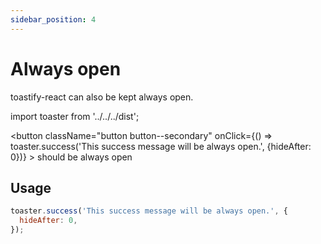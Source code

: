 ```yaml
---
sidebar_position: 4
---
```


# Always open

toastify-react can also be kept always open.

import toaster from '../../../dist';

<button
className="button button--secondary"
onClick={() => toaster.success('This success message will be always open.', {hideAfter: 0})} >
should be always open
</button>

## Usage

```jsx
toaster.success('This success message will be always open.', {
  hideAfter: 0,
});
```
